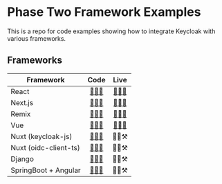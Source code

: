 # Phase Two Framework Examples

This is a repo for code examples showing how to integrate Keycloak with various frameworks.

## Frameworks

| Framework             |                    Code                    |                        Live                        |
| --------------------- | :----------------------------------------: | :------------------------------------------------: |
| React                 |       [🧑‍💻📁](./frameworks/reactjs/)        | [👩‍💻🚀](https://phasetwo-react-example.vercel.app)  |
| Next.js               |        [🧑‍💻📁](./frameworks/nextjs/)        | [👩‍💻🚀](https://phasetwo-nextjs-example.vercel.app) |
| Remix                 |        [🧑‍💻📁](./frameworks/remix/)         | [👩‍💻🚀](https://phasetwo-remix-example.vercel.app)  |
| Vue                   |         [🧑‍💻📁](./frameworks/vue/)          |  [👩‍💻🚀](https://phasetwo-vue-example.vercel.app)   |
| Nuxt (keycloak-js)    |   [🧑‍💻📁](./frameworks/nuxt/keycloak-js/)   |                        👩‍💻⚒️                        |
| Nuxt (oidc-client-ts) | [🧑‍💻📁](./frameworks/nuxt/oidc-client-ts/)  |                        👩‍💻⚒️                        |
| Django                |        [🧑‍💻📁](./frameworks/django/)        |                        👩‍💻⚒️                        |
| SpringBoot + Angular  | [🧑‍💻📁](./frameworks/spring-boot-keycloak/) |                        👩‍💻⚒️                        |
